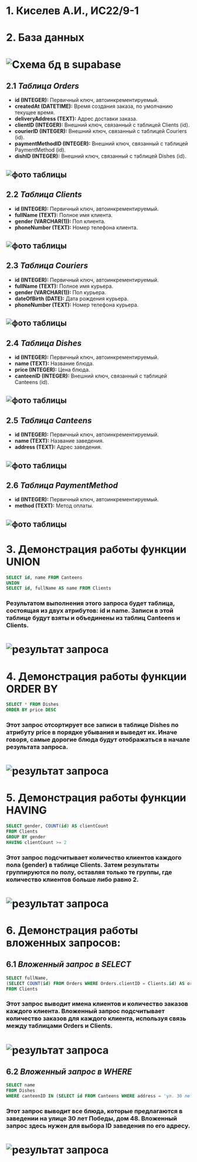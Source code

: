 # **1. Киселев А.И., ИС22/9-1**

# **2. База данных**
# ![Схема бд в supabase](/images/bd_schema.png)

 ## 2.1 ***Таблица Orders***
 - **id (INTEGER):** Первичный ключ, автоинкрементируемый.
 - **createdAt (DATETIME):** Время создания заказа, по умолчанию текущее время.
 - **deliveryAddress (TEXT):** Адрес доставки заказа.
 - **clientID (INTEGER):** Внешний ключ, связанный с таблицей Clients (id).
 - **courierID (INTEGER):** Внешний ключ, связанный с таблицей Couriers (id).
 - **paymentMethodID (INTEGER):** Внешний ключ, связанный с таблицей PaymentMethod (id).
 - **dishID (INTEGER):** Внешний ключ, связанный с таблицей Dishes (id). <br>
 ## ![фото таблицы](/images/table_orders.png)

  ## 2.2 ***Таблица Clients***
 - **id (INTEGER):** Первичный ключ, автоинкрементируемый.
 - **fullName (TEXT):** Полное имя клиента.
 - **gender (VARCHAR(1)):** Пол клиента.
 - **phoneNumber (TEXT):** Номер телефона клиента.
 ## ![фото таблицы](/images/table_clients.png)

  ## 2.3 ***Таблица Couriers***
 - **id (INTEGER):** Первичный ключ, автоинкрементируемый.
 - **fullName (TEXT):** Полное имя курьера.
 - **gender (VARCHAR(1)):** Пол курьера.
 - **dateOfBirth (DATE):** Дата рождения курьера.
 - **phoneNumber (TEXT):** Номер телефона курьера.
 ## ![фото таблицы](/images/table_couriers.png)

  ## 2.4 ***Таблица Dishes***
 - **id (INTEGER):** Первичный ключ, автоинкрементируемый.
 - **name (TEXT):** Название блюда.
 - **price (INTEGER):** Цена блюда.
 - **canteenID (INTEGER):** Внешний ключ, связанный с таблицей Canteens (id).
 ## ![фото таблицы](/images/table_dishes.png)

 ## 2.5 ***Таблица Canteens***
 - **id (INTEGER):** Первичный ключ, автоинкрементируемый.
 - **name (TEXT):** Название заведения.
 - **address (TEXT):** Адрес заведения.
 ## ![фото таблицы](/images/table_canteens.png)

 ## 2.6 ***Таблица PaymentMethod***
 - **id (INTEGER):** Первичный ключ, автоинкрементируемый.
 - **method (TEXT):** Метод оплаты.
 ## ![фото таблицы](/images/table_payment_method.png)

 # **3. Демонстрация работы функции UNION**
```sql
SELECT id, name FROM Canteens
UNION
SELECT id, fullName AS name FROM Clients
```
### Результатом выполнения этого запроса будет таблица, состоящая из двух атрибутов: id и name. Записи в этой таблице будут взяты и объединены из таблиц Canteens и Clients.
 # ![результат запроса](/images/demo_union.png)

 # **4. Демонстрация работы функции ORDER BY**
```sql
SELECT * FROM Dishes
ORDER BY price DESC
```
### Этот запрос отсортирует все записи в таблице Dishes по атрибуту price в порядке убывания и выведет их. Иначе говоря, самые дорогие блюда будут отображаться в начале результата запроса.
 # ![результат запроса](/images/demo_order_by.png) 

  # **5. Демонстрация работы функции HAVING**
  ```sql
SELECT gender, COUNT(id) AS clientCount
FROM Clients
GROUP BY gender
HAVING clientCount >= 2
```
### Этот запрос подсчитывает количество клиентов каждого пола (gender) в таблице Clients. Затем результаты группируются по полу, оставляя только те группы, где количество клиентов больше либо равно 2.
 # ![результат запроса](/images/having_demo.png) 

   # **6. Демонстрация работы вложенных запросов:**
## 6.1 ***Вложенный запрос в SELECT***
```sql
SELECT fullName,
(SELECT COUNT(id) FROM Orders WHERE Orders.clientID = Clients.id) AS orderCount
FROM Clients
```
### Этот запрос выводит имена клиентов и количество заказов каждого клиента. Вложенный запрос подсчитывает количество заказов для каждого клиента, используя связь между таблицами Orders и Clients.
 # ![результат запроса](/images/demo_subreq_select.png) 

 ## 6.2 ***Вложенный запрос в WHERE***
 ```sql
SELECT name
FROM Dishes
WHERE canteenID IN (SELECT id FROM Canteens WHERE address = 'ул. 30 лет Победы 46');
 ```
 ### Этот запрос выводит все блюда, которые предлагаются в заведении на улице 30 лет Победы, дом 48. Вложенный запрос здесь нужен для выбора ID заведения по его адресу.
  # ![результат запроса](/images/demo_subreq_where.png) 